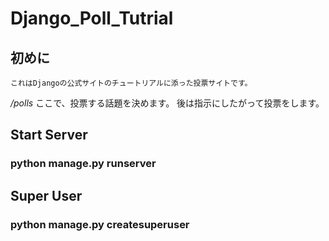 # Django_Poll_Tutrial

## 初めに
    これはDjangoの公式サイトのチュートリアルに添った投票サイトです。

*/polls*
ここで、投票する話題を決めます。
後は指示にしたがって投票をします。


## Start Server
### python manage.py runserver

## Super User
### python manage.py createsuperuser
